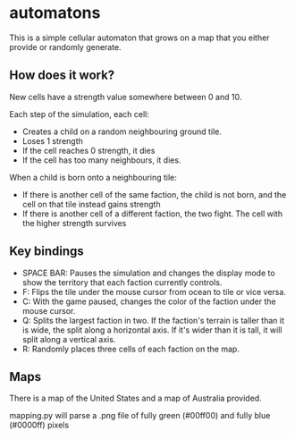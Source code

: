 # automatons
This is a simple cellular automaton that grows on a map that you either 
provide or randomly generate.


## How does it work?

New cells have a strength value somewhere between 0 and 10.

Each step of the simulation, each cell:
- Creates a child on a random neighbouring ground tile.
- Loses 1 strength
- If the cell reaches 0 strength, it dies
- If the cell has too many neighbours, it dies.

When a child is born onto a neighbouring tile:
- If there is another cell of the same faction, the child is not born, and the 
cell on that tile instead gains strength
- If there is another cell of a different faction, the two fight. The cell with
the higher strength survives

## Key bindings

- SPACE BAR: Pauses the simulation and changes the display mode to show the
territory that each faction currently controls.
- F: Flips the tile under the mouse cursor from ocean to tile or vice versa.
- C: With the game paused, changes the color of the faction under the mouse
cursor.
- Q: Splits the largest faction in two. If the faction's terrain is taller than 
it is wide, the split along a horizontal axis. If it's wider than it is tall, it
will split along a vertical axis.
- R: Randomly places three cells of each faction on the map.

## Maps

There is a map of the United States and a map of Australia provided.

mapping.py will parse a .png file of fully green (#00ff00) and fully
blue (#0000ff) pixels